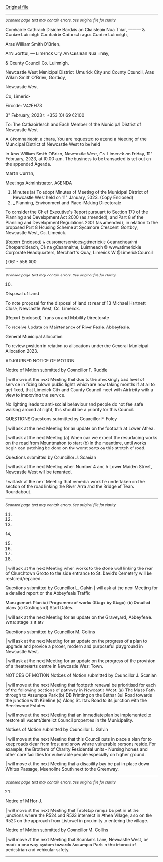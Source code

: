 [Original file](https://www.limerick.ie/sites/default/files/media/documents/2023-02/00%202023-02-10%20Agenda%20-%20Monthly%20Meeting%20of%20the%20Municipal%20District%20of%20Newcastle%20West%20-%20%2010th%20February%202023.pdf)

---
*<small>Scanned page, text may contain errors. See original file for clarity</small>*  

Comhairle Cathrach Disiche Bardais an Chaisleain Nua Thiar,
_—_—_—_ & Contae Luimnigh Comhairte Cathrach agus Contae Luimnigh,

Aras William Smith O'Brien,

ArN Gorttul,
— Limerick City An Caislean Nua Thiay,

& County Council Co. Luimnigh.

Newcastle West Municipal District,
Umurick City and County Council,
Aras Wilam Smith O'Brien,
Gortboy,

Newcastle West

Co, Limerick

Eircode: V42EH73

3" February, 2023 t: +353 (0) 69 62100

To: The Cathaoirleach and Each Member of the Municipal District of Newcastle West

A Chomhairleoir, a chara,
You are requested to attend a Meeting of the Municipal District of Newcastle West to be held

in Aras William Smith OBrien, Newcastle West, Co. Limerick on Friday, 10" February, 2023,
at 10.00 a.m. The business to be transacted is set out on the appended Agenda.

Martin Curran,

Meetings Administrator.
AGENDA
1. Minutes
(a) To adopt Minutes of Meeting of the Municipal District of Newcastle West held on 11"
January, 2023.
(Copy Enclosed)
2. _ Planning, Environment and Place-Making Directorate

To consider the Chief Executive's Report pursuant to Section 179 of the Planning and
Development Act 2000 (as amended), and Part 8 of the Planning and Development
Regulations 2001 (as amended), in relation to the proposed Part 8 Housing Scheme at
Sycamore Crescent, Gortboy, Newcastle West, Co. Limerick.

(Report Enclosed)
& customerservices@timerickie
Ceanncheathni Chorpardideach, Cé na gCeannaithe, Luimneach © wwwatimerickie
Corporate Headquarters, Merchant's Quay, Limerick W @LimerickCouncil

( 061 - 556 000


---
*<small>Scanned page, text may contain errors. See original file for clarity</small>*  

10.

Disposal of Land

To note proposal for the disposal of land at rear of 13 Michael Hartnett Close,
Newcastle West, Co. Limerick.

(Report Enclosed)
Trans on and Mobility Directorate

To receive Update on Maintenance of River Feale, Abbeyfeale.

General Municipal Allocation

To review position in relation to allocations under the General Municipal Allocation
2023.

ADJOURNED NOTICE OF MOTION

Notice of Motion submitted by Councillor T. Ruddle

| will move at the next Meeting that due to the shockingly bad level of service in
fixing blown public lights which are now taking months if at all to get fixed, that
Limerick City and County Council meet with Airtricity with a view to improving the
service.

No lighting leads to anti-social behaviour and people do not feel safe walking around
at night, this should be a priority for this Council.

QUESTIONS
Questions submitted by Councillor F. Foley

| will ask at the next Meeting for an update on the footpath at Lower Athea.

| will ask at the next Meeting (a) When can we expect the resurfacing works on the
road from Mountmahon to start (b) In the meantime, until works begin can patching
be done on the worst parts on this stretch of road.

Questions submitted by Councillor J. Scanian

| will ask at the next Meeting when Number 4 and 5 Lower Maiden Street, Newcastle
West will be tenanted.

! will ask at the next Meeting that remedial work be undertaken on the section of the
road linking the River Arra and the Bridge of Tears Roundabout.


---
*<small>Scanned page, text may contain errors. See original file for clarity</small>*  

11.

12.

13.

14,

15.

16.

17.

19.

| will ask at the next Meeting when works to the stone wall linking the rear of
Churchtown Grotto to the side entrance to St. David’s Cemetery will be
restored/repaired.

Questions submitted by Councillor L. Galvin
| will ask at the next Meeting for a detailed report on the Abbeyfeale Traffic

Management Plan (a) Programme of works (Stage by Stage) (b) Detailed plans
(c) Costings (d) Start Dates.

| will ask at the next Meeting for an update on the Graveyard, Abbeyfeale. What
stage is it at?.

Questions submitted by Councillor M. Collins

| will ask at the next Meeting for an update on the progress of a plan to upgrade and
provide a proper, modern and purposeful playground in Newcastle West.

| will ask at the next Meeting for an update on the progress of the provision of a
theatre/arts centre in Newcastle West Town.

NOTICES OF MOTION
Notices of Motion submitted by Councillor J. Scanlan

| will move at the next Meeting that footpath renewal be prioritised for each of the
following sections of pathway in Newcastle West: (a) The Mass Path through to
Assumpta Park (b) DB Printing on the Béthar Bui Road towards the junction with
Killeline (c) Along St. Ita’s Road to its junction with the Beechwood Estates.

| will move at the next Meeting that an immediate plan be implemented to restore all
vacant/derelict Council properties in the Municipality.

Notices of Motion submitted by Councillor L. Galvin

| will move at the next Meeting that this Council puts in place a plan for to keep roads
clear from frost and snow where vulnerable persons reside. For example, the Brothers
of Charity Residential units - Nursing homes and other care facilities for vulnerable
people especially on higher ground.

| will move at the next Meeting that a disability bay be put in place down Whites
Passage, Meenoline South next to the Greenway.


---
*<small>Scanned page, text may contain errors. See original file for clarity</small>*  

21.

Notice of M Hor J.

| will move at the next Meeting that Tabletop ramps be put in at the junctions where
the R524 and R523 intersect in Athea Village, also on the R523 on the approach from
Listowel in proximity to entering the village.

Notice of Motion submitted by Councillor M. Collins

| will move at the next Meeting that Scanlan’s Lane, Newcastle West, be made a one
way system towards Assumpta Park in the interest of pedestrian and vehicular safety.


---
